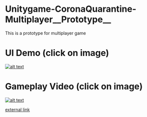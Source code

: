 # Unitygame-CoronaQuarantine-Multiplayer__Prototype__

This is a prototype for multiplayer game

# UI Demo (click on image)
[![alt text](http://i3.ytimg.com/vi/7uAtXVtxim8/maxresdefault.jpg)](https://www.youtube.com/watch?v=7uAtXVtxim8)


# Gameplay Video (click on image)
[![alt text](http://i3.ytimg.com/vi/8-hiaRkx8uQ/maxresdefault.jpg)](https://www.youtube.com/watch?v=8-hiaRkx8uQ)

<a href="http://..." target="_blank">external link</a>

